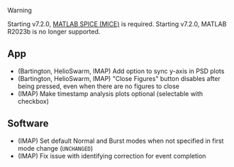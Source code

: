 > [!WARNING]  
> Starting v7.2.0, [MATLAB SPICE (MICE)](https://naif.jpl.nasa.gov/naif/toolkit_MATLAB.html) is required.
> Starting v7.2.0, MATLAB R2023b is no longer supported.

## App

- (Bartington, HelioSwarm, IMAP) Add option to sync y-axis in PSD plots
- (Bartington, HelioSwarm, IMAP) "Close Figures" button disables after being pressed, even when there are no figures to close
- (IMAP) Make timestamp analysis plots optional (selectable with checkbox)

## Software

- (IMAP) Set default Normal and Burst modes when not specified in first mode change (`UNCHANGED`)
- (IMAP) Fix issue with identifying correction for event completion
